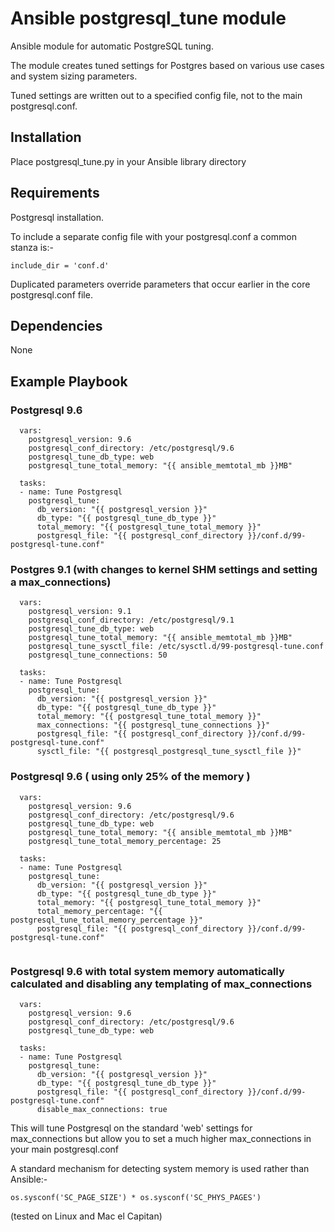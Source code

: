 # Ansible postgresql_tune module
Ansible module for automatic PostgreSQL tuning.

The module creates tuned settings for Postgres based on various use cases and system sizing parameters.

Tuned settings are written out to a specified config file, not to the main postgresql.conf.

## Installation
Place postgresql_tune.py in your Ansible library directory

## Requirements
Postgresql installation.

To include a separate config file with your postgresql.conf a common stanza is:-
```
include_dir = 'conf.d'
```

Duplicated parameters override parameters that occur earlier in the core postgresql.conf file.

## Dependencies
None

## Example Playbook
### Postgresql 9.6
```
  vars:
    postgresql_version: 9.6
    postgresql_conf_directory: /etc/postgresql/9.6
    postgresql_tune_db_type: web
    postgresql_tune_total_memory: "{{ ansible_memtotal_mb }}MB"

  tasks:
  - name: Tune Postgresql
    postgresql_tune:
      db_version: "{{ postgresql_version }}"
      db_type: "{{ postgresql_tune_db_type }}"
      total_memory: "{{ postgresql_tune_total_memory }}"
      postgresql_file: "{{ postgresql_conf_directory }}/conf.d/99-postgresql-tune.conf"

```

### Postgres 9.1 (with changes to kernel SHM settings and setting a max_connections)
```
  vars:
    postgresql_version: 9.1
    postgresql_conf_directory: /etc/postgresql/9.1
    postgresql_tune_db_type: web
    postgresql_tune_total_memory: "{{ ansible_memtotal_mb }}MB"
    postgresql_tune_sysctl_file: /etc/sysctl.d/99-postgresql-tune.conf
    postgresql_tune_connections: 50

  tasks:
  - name: Tune Postgresql
    postgresql_tune:
      db_version: "{{ postgresql_version }}"
      db_type: "{{ postgresql_tune_db_type }}"
      total_memory: "{{ postgresql_tune_total_memory }}"
      max_connections: "{{ postgresql_tune_connections }}"
      postgresql_file: "{{ postgresql_conf_directory }}/conf.d/99-postgresql-tune.conf"
      sysctl_file: "{{ postgresql_postgresql_tune_sysctl_file }}"

```

### Postgresql 9.6 ( using only 25% of the memory )
```
  vars:
    postgresql_version: 9.6
    postgresql_conf_directory: /etc/postgresql/9.6
    postgresql_tune_db_type: web
    postgresql_tune_total_memory: "{{ ansible_memtotal_mb }}MB"
    postgresql_tune_total_memory_percentage: 25

  tasks:
  - name: Tune Postgresql
    postgresql_tune:
      db_version: "{{ postgresql_version }}"
      db_type: "{{ postgresql_tune_db_type }}"
      total_memory: "{{ postgresql_tune_total_memory }}"
      total_memory_percentage: "{{ postgresql_tune_total_memory_percentage }}"
      postgresql_file: "{{ postgresql_conf_directory }}/conf.d/99-postgresql-tune.conf"


```
### Postgresql 9.6 with total system memory automatically calculated and disabling any templating of max_connections
```
  vars:
    postgresql_version: 9.6
    postgresql_conf_directory: /etc/postgresql/9.6
    postgresql_tune_db_type: web

  tasks:
  - name: Tune Postgresql
    postgresql_tune:
      db_version: "{{ postgresql_version }}"
      db_type: "{{ postgresql_tune_db_type }}"
      postgresql_file: "{{ postgresql_conf_directory }}/conf.d/99-postgresql-tune.conf"
      disable_max_connections: true

```

This will tune Postgresql on the standard 'web' settings for max_connections but allow you to set a much higher max_connections in your main postgresql.conf

A standard mechanism for detecting system memory is used rather than Ansible:-

```
os.sysconf('SC_PAGE_SIZE') * os.sysconf('SC_PHYS_PAGES')
```

(tested on Linux and Mac el Capitan)



